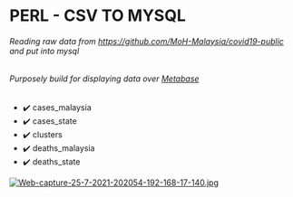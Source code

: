 # PERL - CSV TO MYSQL
###### Reading raw data from https://github.com/MoH-Malaysia/covid19-public and put into mysql
###### Purposely build for displaying data over [Metabase](https://www.metabase.com/)

- :heavy_check_mark: cases_malaysia
- :heavy_check_mark: cases_state
- :heavy_check_mark: clusters
- :heavy_check_mark: deaths_malaysia
- :heavy_check_mark: deaths_state

[![Web-capture-25-7-2021-202054-192-168-17-140.jpg](https://i.postimg.cc/MZgM131D/Web-capture-25-7-2021-202054-192-168-17-140.jpg)](https://postimg.cc/0rdysfWM)
